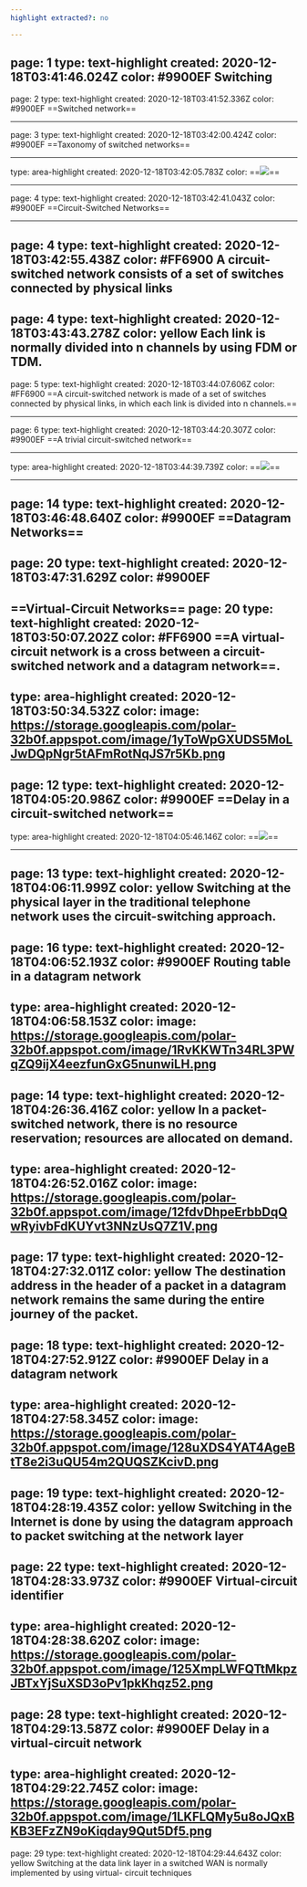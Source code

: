 ```yaml
---
highlight extracted?: no

---
```

page: 1
type: text-highlight
created: 2020-12-18T03:41:46.024Z
color: #9900EF
Switching
---
page: 2
type: text-highlight
created: 2020-12-18T03:41:52.336Z
color: #9900EF
==Switched network==

---
page: 3
type: text-highlight
created: 2020-12-18T03:42:00.424Z
color: #9900EF
==Taxonomy of switched networks==

---
type: area-highlight
created: 2020-12-18T03:42:05.783Z
color: 
==![](https://storage.googleapis.com/polar-32b0f.appspot.com/image/12eXTdmNQGZVC33JAQe4bEUmitii6kfwk6rr2vXD.png)==

---
page: 4
type: text-highlight
created: 2020-12-18T03:42:41.043Z
color: #9900EF
==Circuit-Switched Networks==

---
page: 4
type: text-highlight
created: 2020-12-18T03:42:55.438Z
color: #FF6900
A circuit-switched network consists of a set of switches connected by physical links
---
page: 4
type: text-highlight
created: 2020-12-18T03:43:43.278Z
color: yellow
Each link is normally divided into n channels by using FDM or TDM.
---
page: 5
type: text-highlight
created: 2020-12-18T03:44:07.606Z
color: #FF6900
==A circuit-switched network is made of a set of switches connected by physical links, in which  each link is divided into n channels.==

---
page: 6
type: text-highlight
created: 2020-12-18T03:44:20.307Z
color: #9900EF
==A trivial circuit-switched network==

---
type: area-highlight
created: 2020-12-18T03:44:39.739Z
color: 
==![]( https://storage.googleapis.com/polar-32b0f.appspot.com/image/12frXNQQsRpaoAe1fi4Zae6a7ns452r2LLfD76RX.png)==

---
page: 14
type: text-highlight
created: 2020-12-18T03:46:48.640Z
color: #9900EF
==Datagram Networks==
---
page: 20
type: text-highlight
created: 2020-12-18T03:47:31.629Z
color: #9900EF
---
==Virtual-Circuit Networks==
page: 20
type: text-highlight
created: 2020-12-18T03:50:07.202Z
color: #FF6900
==A virtual-circuit network is a cross between a circuit-switched network and a datagram network==.
---
type: area-highlight
created: 2020-12-18T03:50:34.532Z
color: 
image: https://storage.googleapis.com/polar-32b0f.appspot.com/image/1yToWpGXUDS5MoLJwDQpNgr5tAFmRotNqJS7r5Kb.png
---
page: 12
type: text-highlight
created: 2020-12-18T04:05:20.986Z
color: #9900EF
==Delay in a circuit-switched network==
---
type: area-highlight
created: 2020-12-18T04:05:46.146Z
color: 
==![]( https://storage.googleapis.com/polar-32b0f.appspot.com/image/12TMMuJiQb7MvGnQtY4UR2vFyjWiJDc1NG4i9DGb.png)==

---
page: 13
type: text-highlight
created: 2020-12-18T04:06:11.999Z
color: yellow
Switching at the physical layer in the traditional telephone network uses the circuit-switching approach.
---
page: 16
type: text-highlight
created: 2020-12-18T04:06:52.193Z
color: #9900EF
Routing table in a datagram network
---
type: area-highlight
created: 2020-12-18T04:06:58.153Z
color: 
image: https://storage.googleapis.com/polar-32b0f.appspot.com/image/1RvKKWTn34RL3PWqZQ9ijX4eezfunGxG5nunwiLH.png
---
page: 14
type: text-highlight
created: 2020-12-18T04:26:36.416Z
color: yellow
In   a   packet-switched   network,   there      is   no resource  reservation;  resources  are  allocated  on demand.
---
type: area-highlight
created: 2020-12-18T04:26:52.016Z
color: 
image: https://storage.googleapis.com/polar-32b0f.appspot.com/image/12fdvDhpeErbbDqQwRyivbFdKUYvt3NNzUsQ7Z1V.png
---
page: 17
type: text-highlight
created: 2020-12-18T04:27:32.011Z
color: yellow
The destination address in the header of a packet in a datagram network remains the same during the entire journey of the packet.
---
page: 18
type: text-highlight
created: 2020-12-18T04:27:52.912Z
color: #9900EF
Delay in a datagram network
---
type: area-highlight
created: 2020-12-18T04:27:58.345Z
color: 
image: https://storage.googleapis.com/polar-32b0f.appspot.com/image/128uXDS4YAT4AgeBtT8e2i3uQU54m2QUQSZKcivD.png
---
page: 19
type: text-highlight
created: 2020-12-18T04:28:19.435Z
color: yellow
Switching in the Internet is done by using the datagram approach to packet switching at  the network layer
---
page: 22
type: text-highlight
created: 2020-12-18T04:28:33.973Z
color: #9900EF
Virtual-circuit identifier
---
type: area-highlight
created: 2020-12-18T04:28:38.620Z
color: 
image: https://storage.googleapis.com/polar-32b0f.appspot.com/image/125XmpLWFQTtMkpzJBTxYjSuXSD3oPv1pkKhqz52.png
---
page: 28
type: text-highlight
created: 2020-12-18T04:29:13.587Z
color: #9900EF
Delay in a virtual-circuit network
---
type: area-highlight
created: 2020-12-18T04:29:22.745Z
color: 
image: https://storage.googleapis.com/polar-32b0f.appspot.com/image/1LKFLQMy5u8oJQxBKB3EFzZN9oKiqday9Qut5Df5.png
---
page: 29
type: text-highlight
created: 2020-12-18T04:29:44.643Z
color: yellow
Switching at the data link layer in a switched WAN is normally implemented by using virtual- circuit techniques
